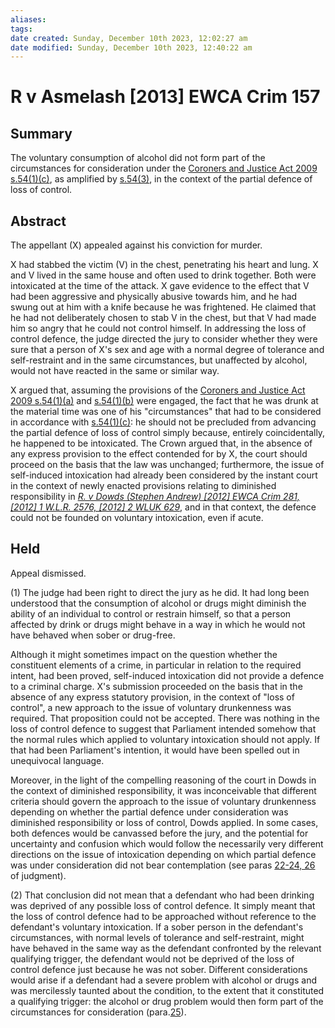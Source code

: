 ```yaml
---
aliases: 
tags: 
date created: Sunday, December 10th 2023, 12:02:27 am
date modified: Sunday, December 10th 2023, 12:40:22 am
---
```


# R v Asmelash [2013] EWCA Crim 157

## Summary

The voluntary consumption of alcohol did not form part of the circumstances for consideration under the [Coroners and Justice Act 2009 s.54(1)(c)](https://uk.westlaw.com/Document/IF0224CD1DA4211DE9AD491096115908F/View/FullText.html?originationContext=document&transitionType=DocumentItem&ppcid=246008389fa14857af167043e168aa37&contextData=(sc.Default)), as amplified by [s.54(3)](https://uk.westlaw.com/Document/IF0224CD1DA4211DE9AD491096115908F/View/FullText.html?originationContext=document&transitionType=DocumentItem&ppcid=246008389fa14857af167043e168aa37&contextData=(sc.Default)), in the context of the partial defence of loss of control.

## Abstract

The appellant (X) appealed against his conviction for murder.

X had stabbed the victim (V) in the chest, penetrating his heart and lung. X and V lived in the same house and often used to drink together. Both were intoxicated at the time of the attack. X gave evidence to the effect that V had been aggressive and physically abusive towards him, and he had swung out at him with a knife because he was frightened. He claimed that he had not deliberately chosen to stab V in the chest, but that V had made him so angry that he could not control himself. In addressing the loss of control defence, the judge directed the jury to consider whether they were sure that a person of X's sex and age with a normal degree of tolerance and self-restraint and in the same circumstances, but unaffected by alcohol, would not have reacted in the same or similar way.

X argued that, assuming the provisions of the [Coroners and Justice Act 2009 s.54(1)(a)](https://uk.westlaw.com/Document/IF0224CD1DA4211DE9AD491096115908F/View/FullText.html?originationContext=document&transitionType=DocumentItem&ppcid=246008389fa14857af167043e168aa37&contextData=(sc.Default)) and [s.54(1)(b)](https://uk.westlaw.com/Document/IF0224CD1DA4211DE9AD491096115908F/View/FullText.html?originationContext=document&transitionType=DocumentItem&ppcid=246008389fa14857af167043e168aa37&contextData=(sc.Default)) were engaged, the fact that he was drunk at the material time was one of his "circumstances" that had to be considered in accordance with [s.54(1)(c)](https://uk.westlaw.com/Document/IF0224CD1DA4211DE9AD491096115908F/View/FullText.html?originationContext=document&transitionType=DocumentItem&ppcid=246008389fa14857af167043e168aa37&contextData=(sc.Default)): he should not be precluded from advancing the partial defence of loss of control simply because, entirely coincidentally, he happened to be intoxicated. The Crown argued that, in the absence of any express provision to the effect contended for by X, the court should proceed on the basis that the law was unchanged; furthermore, the issue of self-induced intoxication had already been considered by the instant court in the context of newly enacted provisions relating to diminished responsibility in _[R. v Dowds (Stephen Andrew) [2012] EWCA Crim 281, [2012] 1 W.L.R. 2576, [2012] 2 WLUK 629](https://uk.westlaw.com/Document/IADAD59D05DAD11E189F9F8850023C094/View/FullText.html?originationContext=document&transitionType=DocumentItem&ppcid=246008389fa14857af167043e168aa37&contextData=(sc.Default))_, and in that context, the defence could not be founded on voluntary intoxication, even if acute.

## Held

Appeal dismissed.

(1) The judge had been right to direct the jury as he did. It had long been understood that the consumption of alcohol or drugs might diminish the ability of an individual to control or restrain himself, so that a person affected by drink or drugs might behave in a way in which he would not have behaved when sober or drug-free.

Although it might sometimes impact on the question whether the constituent elements of a crime, in particular in relation to the required intent, had been proved, self-induced intoxication did not provide a defence to a criminal charge. X's submission proceeded on the basis that in the absence of any express statutory provision, in the context of "loss of control", a new approach to the issue of voluntary drunkenness was required. That proposition could not be accepted. There was nothing in the loss of control defence to suggest that Parliament intended somehow that the normal rules which applied to voluntary intoxication should not apply. If that had been Parliament's intention, it would have been spelled out in unequivocal language.

Moreover, in the light of the compelling reasoning of the court in Dowds in the context of diminished responsibility, it was inconceivable that different criteria should govern the approach to the issue of voluntary drunkenness depending on whether the partial defence under consideration was diminished responsibility or loss of control, Dowds applied. In some cases, both defences would be canvassed before the jury, and the potential for uncertainty and confusion which would follow the necessarily very different directions on the issue of intoxication depending on which partial defence was under consideration did not bear contemplation (see paras [22-24, 26](javascript:void(0); "View judgment paragraphs") of judgment).

(2) That conclusion did not mean that a defendant who had been drinking was deprived of any possible loss of control defence. It simply meant that the loss of control defence had to be approached without reference to the defendant's voluntary intoxication. If a sober person in the defendant's circumstances, with normal levels of tolerance and self-restraint, might have behaved in the same way as the defendant confronted by the relevant qualifying trigger, the defendant would not be deprived of the loss of control defence just because he was not sober. Different considerations would arise if a defendant had a severe problem with alcohol or drugs and was mercilessly taunted about the condition, to the extent that it constituted a qualifying trigger: the alcohol or drug problem would then form part of the circumstances for consideration (para.[25](javascript:void(0); "View judgment paragraphs")).

